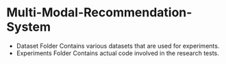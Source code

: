 # Multi-Modal-Recommendation-System

 - Dataset Folder Contains various datasets that are used for experiments.
 - Experiments Folder Contains actual code involved in the research tests.
